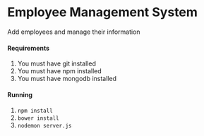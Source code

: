 # Employee Management System

Add employees and manage their information

#### Requirements

1. You must have git installed
2. You must have npm installed
3. You must have mongodb installed

#### Running

1. `npm install`
2. `bower install`
3. `nodemon server.js`

